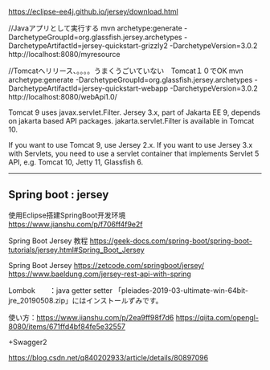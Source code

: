 https://eclipse-ee4j.github.io/jersey/download.html

//Javaアプリとして実行する
mvn archetype:generate -DarchetypeGroupId=org.glassfish.jersey.archetypes -DarchetypeArtifactId=jersey-quickstart-grizzly2 -DarchetypeVersion=3.0.2
http://localhost:8080/myresource




//Tomcatへリリース、。。。。うまくうごいていない　Tomcat１０でOK
mvn archetype:generate -DarchetypeGroupId=org.glassfish.jersey.archetypes -DarchetypeArtifactId=jersey-quickstart-webapp -DarchetypeVersion=3.0.2
http://localhost:8080/webApi1.0/




Tomcat 9 uses javax.servlet.Filter. Jersey 3.x, part of Jakarta EE 9, depends on jakarta based API packages. jakarta.servlet.Filter is available in Tomcat 10.

If you want to use Tomcat 9, use Jersey 2.x. If you want to use Jersey 3.x with Servlets, you need to use a servlet container that implements Servlet 5 API, e.g. Tomcat 10, Jetty 11, Glassfish 6.



---
Spring boot : jersey
---
使用Eclipse搭建SpringBoot开发环境
https://www.jianshu.com/p/f706ff4f9e2f

Spring Boot Jersey 教程
https://geek-docs.com/spring-boot/spring-boot-tutorials/jersey.html#Spring_Boot_Jersey


Spring Boot Jersey
https://zetcode.com/springboot/jersey/
https://www.baeldung.com/jersey-rest-api-with-spring




Lombok　　：java getter setter 
「pleiades-2019-03-ultimate-win-64bit-jre_20190508.zip」にはインストールずみです。

使い方：https://www.jianshu.com/p/2ea9ff98f7d6
https://qiita.com/opengl-8080/items/671ffd4bf84fe5e32557


+Swagger2

https://blog.csdn.net/q840202933/article/details/80897096